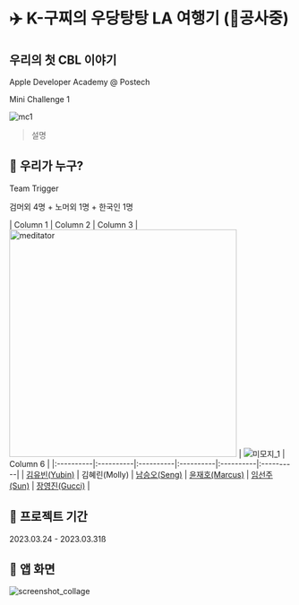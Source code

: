 # ✈️  K-구찌의 우당탕탕 LA 여행기 (👷공사중)

## 우리의 첫 CBL 이야기
Apple Developer Academy @ Postech

Mini Challenge 1

![mc1](https://user-images.githubusercontent.com/104806801/229969630-29d9590d-cd7a-4954-a0c0-4db9db16a584.gif)

> 설명

## 🔫 우리가 누구?

Team Trigger

검머외 4명 + 노머외 1명 + 한국인 1명

| Column 1  | Column 2  | Column 3  | <img width="406" alt="meditator" src="https://user-images.githubusercontent.com/104806801/235701859-684b7708-e89e-487a-b7a6-1d6b84a66c3b.png">
  | ![미모지_1](https://user-images.githubusercontent.com/104806801/235701050-924f002e-4e41-40e9-a82d-7642a4a161e3.png)  | Column 6  |
|:----------|:----------|:----------|:----------|:----------|:----------|
| [김유빈(Yubin)](https://github.com/up-ub)    | 김혜린(Molly)    | [남승오(Seng)](https://github.com/skatmddh)    | [윤재호(Marcus)](https://github.com/Medi0202)    | [임선주(Sun)](https://github.com/snnzzoo)    | [장영진(Gucci)](https://github.com/Damagucci-Juice)    |


## 📅 프로젝트 기간

2023.03.24 - 2023.03.31ß

## 📱 앱 화면

![screenshot_collage](https://user-images.githubusercontent.com/104806801/229973025-7d555130-2db7-4781-aac7-ab76b77693b2.png)




